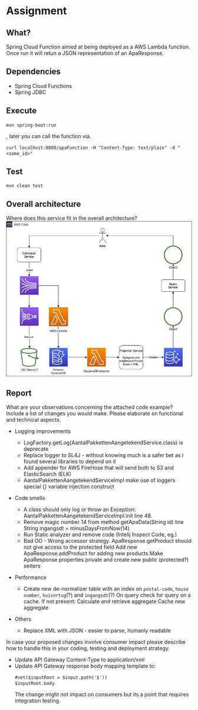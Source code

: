 # Assignment
## What?
Spring Cloud Function aimed at being deployed as a AWS Lambda function.
Once run it will retun a JSON representation of an ApaResponse.

## Dependencies
- Spring Cloud Functions
- Spring JDBC

## Execute
```
mvn spring-boot:run
```
, later you can call the function via.
```
curl localhost:8080/apaFunction -H "Content-Type: text/plain" -d "<some_id>"
```

## Test
```
mvn clean test
```

## Overall architecture
Where does this service fit in the overall architecture?
![pnlassigment.png](pnlassigment.png)


## Report
What are your observations concerning the attached code example? Include a list of changes you would make. Please elaborate on functional and technical aspects.

- Logging improvements
    - LogFactory.getLog(AantalPakkettenAangetekendService.class) is deprecate
    - Replace logger to SL4J - without knowing much is a safer bet as i found several libraries to depend on it
    - Add appender for AWS FireHose that will send both to S3 and ElasticSearch (ELK)
    - AantalPakkettenAangetekendServiceImpl make use of loggers special {} variable injection construct

- Code smells
    - A class should only log or throw an Exception: AantalPakkettenAangetekendServiceImpl.init line 48.
    - Remove magic number 14 from method getApaData(String id) line String ingangsdt = minusDaysFromNow(14)
    - Run Static analyzer and remove code (Intelij Inspect Code, eg.)
    - Bad OO - Wrong accessor strategy. 
      ApaResponse.getProduct should not give access to the protected field
      Add new ApaResponse.addProduct for adding new products
      Make ApaResponse properties private and create new public (protected?) setters

- Performance
    - Create new de-normalizer table with an index on `postal-code`, `house number`, `huisnrtvg`(?) and `ingangsdt`(?)
      On query check for query on a cache. If not present:
      Calculate and retrieve aggregate
      Cache new aggregate
      
- Others
    - Replace XML with JSON - easier to parse, humanly readable

In case your proposed changes involve consumer impact please describe how to handle this in your coding, testing and deployment strategy.

- Update API Gateway Content-Type to application/xml
- Update API Gateway response body mapping template to:
  ```
  #set($inputRoot = $input.path('$'))
  $inputRoot.body
  ```
  The change might not impact on consumers but its a point that requires integration testing.

